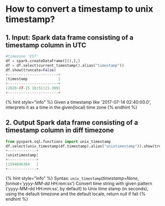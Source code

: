 # How to convert a timestamp to unix timestamp?

## 1.  Input:  Spark data frame consisting of a timestamp column in UTC 

```python
#timezone 'EST'
df = spark.createDataFrame([(),],)
df = df.select(current_timestamp().alias("timestamp"))
df.show(truncate=False)
+-----------------------+
|timestamp              |
+-----------------------+
|2020-07-15 16:51:21.309|
+-----------------------+
```

{% hint style="info" %}
Given a timestamp like '2017-07-14 02:40:00.0', interprets it as a time in the given\(local\) time zone
{% endhint %}

## 2.  Output Spark data frame consisting of a timestamp column in diff timezone

```python
from pyspark.sql.functions import unix_timestamp
df.select(unix_timestamp(df.timestamp).alias("unixtimestamp")).show(truncate=False)
+-------------+
|unixtimestamp|
+-------------+
|1594846364   |
+-------------+
```

{% hint style="info" %}
Syntax:  `unix_timestamp`\(_timestamp=None_, _format='yyyy-MM-dd HH:mm:ss'_\)                Convert time string with given pattern \(‘yyyy-MM-dd HH:mm:ss’, by default\) to Unix time stamp \(in seconds\), using the default timezone and the default locale, return null if fail
{% endhint %}

